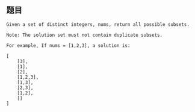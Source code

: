 ## 题目
    Given a set of distinct integers, nums, return all possible subsets.

    Note: The solution set must not contain duplicate subsets.

    For example, If nums = [1,2,3], a solution is:

    [
        [3],
        [1],
        [2],
        [1,2,3],
        [1,3],
        [2,3],
        [1,2],
        []
    ]
